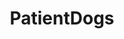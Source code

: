 ---
title: PatientDogs
crosslinks:
- aww
- wholesomegifs
- funny
- yesyesyesno
- gifs
- gifsthatendtoosoon
---